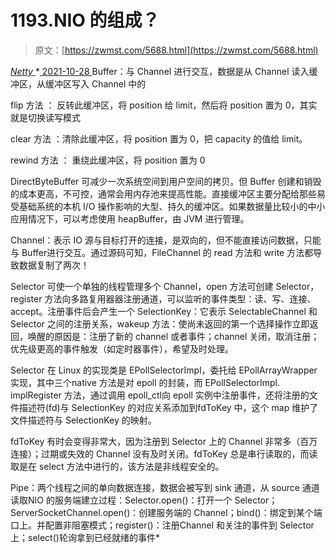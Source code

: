 <!--yml
category: 未分类
date: 0001-01-01 00:00:00
-->

# 1193.NIO 的组成？

> 原文：[https://zwmst.com/5688.html](https://zwmst.com/5688.html)

   [ *Netty* ](https://zwmst.com/netty)*[ <time datetime="2021-10-28T23:51:30+08:00"> 2021-10-28 </time> ](https://zwmst.com/5688.html)  Buffer：与 Channel 进行交互，数据是从 Channel 读入缓冲区，从缓冲区写入 Channel 中的

flip 方法 ： 反转此缓冲区，将 position 给 limit，然后将 position 置为 0，其实就是切换读写模式

clear 方法 ：清除此缓冲区，将 position 置为 0，把 capacity 的值给 limit。

rewind 方法 ： 重绕此缓冲区，将 position 置为 0

DirectByteBuffer 可减少一次系统空间到用户空间的拷贝。但 Buffer 创建和销毁的成本更高，不可控，通常会用内存池来提高性能。直接缓冲区主要分配给那些易受基础系统的本机 I/O 操作影响的大型、持久的缓冲区。如果数据量比较小的中小应用情况下，可以考虑使用 heapBuffer，由 JVM 进行管理。

Channel：表示 IO 源与目标打开的连接，是双向的，但不能直接访问数据，只能与 Buffer进行交互。通过源码可知，FileChannel 的 read 方法和 write 方法都导致数据复制了两次！

Selector 可使一个单独的线程管理多个 Channel，open 方法可创建 Selector，register 方法向多路复用器器注册通道，可以监听的事件类型：读、写、连接、accept。注册事件后会产生一个 SelectionKey：它表示 SelectableChannel 和 Selector 之间的注册关系，wakeup 方法：使尚未返回的第一个选择操作立即返回，唤醒的原因是：注册了新的 channel 或者事件；channel 关闭，取消注册；优先级更高的事件触发（如定时器事件），希望及时处理。

Selector 在 Linux 的实现类是 EPollSelectorImpl，委托给 EPollArrayWrapper 实现，其中三个native 方法是对 epoll 的封装，而 EPollSelectorImpl. implRegister 方法，通过调用 epoll_ctl向 epoll 实例中注册事件，还将注册的文件描述符(fd)与 SelectionKey 的对应关系添加到fdToKey 中，这个 map 维护了文件描述符与 SelectionKey 的映射。

fdToKey 有时会变得非常大，因为注册到 Selector 上的 Channel 非常多（百万连接）；过期或失效的 Channel 没有及时关闭。fdToKey 总是串行读取的，而读取是在 select 方法中进行的，该方法是非线程安全的。

Pipe：两个线程之间的单向数据连接，数据会被写到 sink 通道，从 source 通道读取NIO 的服务端建立过程：Selector.open()：打开一个 Selector；ServerSocketChannel.open()：创建服务端的 Channel；bind()：绑定到某个端口上。并配置非阻塞模式；register()：注册Channel 和关注的事件到 Selector 上；select()轮询拿到已经就绪的事件*